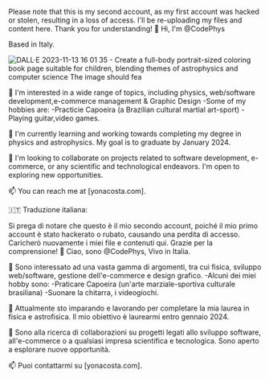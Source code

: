 



Please note that this is my second account, as my first account was hacked or stolen, resulting in a loss of access. I'll be re-uploading my files and content here. Thank you for understanding!
👋 Hi, I'm @CodePhys

Based in Italy.


![DALL·E 2023-11-13 16 01 35 - Create a full-body portrait-sized coloring book page suitable for children, blending themes of astrophysics and computer science  The image should fea](https://github.com/CodePhys/CodePhys/assets/148820397/04b27efc-8b35-45b8-a635-e1bdbf26f423)



👀 I'm interested in a wide range of topics, including physics, web/software development,e-commerce management & Graphic Design
-Some of my hobbies are:
-Practicie Capoeira (a Brazilian cultural martial art-sport)
-Playing guitar,video games.

🌱 I'm currently learning and working towards completing my degree in physics and astrophysics. My goal is to graduate by January 2024.

💞️ I'm looking to collaborate on projects related to software development, e-commerce, or any scientific and technological endeavors. I'm open to exploring new opportunities.

📫 You can reach me at [yonacosta.com].

🇮🇹 Traduzione italiana:

Si prega di notare che questo è il mio secondo account, poiché il mio primo account è stato hackerato o rubato, causando una perdita di accesso. Caricherò nuovamente i miei file e contenuti qui. Grazie per la comprensione!
👋 Ciao, sono @CodePhys, Vivo in Italia.

👀 Sono interessato ad una vasta gamma di argomenti, tra cui fisica, sviluppo web/software, gestione dell'e-commerce e design grafico.
-Alcuni dei miei hobby sono:
-Praticare Capoeira (un'arte marziale-sportiva culturale brasiliana)
-Suonare la chitarra, i videogiochi.

🌱 Attualmente sto imparando e lavorando per completare la mia laurea in fisica e astrofisica. Il mio obiettivo è laurearmi entro gennaio 2024.

💞️ Sono alla ricerca di collaborazioni su progetti legati allo sviluppo software, all'e-commerce o a qualsiasi impresa scientifica e tecnologica. Sono aperto a esplorare nuove opportunità.

📫 Puoi contattarmi su [yonacosta.com].

<!---
CodePhys/CodePhys è il mio repository speciale ✨ perché il suo `README.md` (questo file) appare sul tuo profilo GitHub.
Puoi fare clic sul collegamento Anteprima per visualizzare le modifiche.
--->

